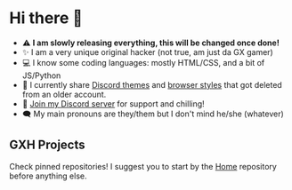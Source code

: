 # Hi there 👋

- :warning: **I am slowly releasing everything, this will be changed once done!**
- :sparkles: I am a very unique original hacker (not true, am just da GX gamer)
- :computer: I know some coding languages: mostly HTML/CSS, and a bit of JS/Python
- :art: I currently share [Discord themes](https://github.com/gx-hacker/discord-themes) and [browser styles](https://github.com/gx-hacker/browser-styles) that got deleted from an older account.
- :palm_tree: [Join my Discord server](https://dsc.gg/code-and-stuff) for support and chilling!
- :left_speech_bubble: My main pronouns are they/them but I don't mind he/she (whatever)

## GXH Projects

Check pinned repositories! I suggest you to start by the [Home](https://github.com/gx-hacker/home) repository before anything else.
